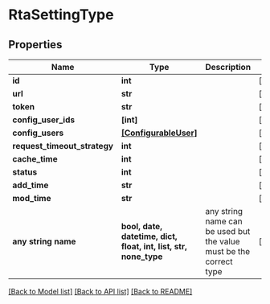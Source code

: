 # RtaSettingType


## Properties
Name | Type | Description | Notes
------------ | ------------- | ------------- | -------------
**id** | **int** |  | [optional] 
**url** | **str** |  | [optional] 
**token** | **str** |  | [optional] 
**config_user_ids** | **[int]** |  | [optional] 
**config_users** | [**[ConfigurableUser]**](ConfigurableUser.md) |  | [optional] 
**request_timeout_strategy** | **int** |  | [optional] 
**cache_time** | **int** |  | [optional] 
**status** | **int** |  | [optional] 
**add_time** | **str** |  | [optional] 
**mod_time** | **str** |  | [optional] 
**any string name** | **bool, date, datetime, dict, float, int, list, str, none_type** | any string name can be used but the value must be the correct type | [optional]

[[Back to Model list]](../README.md#documentation-for-models) [[Back to API list]](../README.md#documentation-for-api-endpoints) [[Back to README]](../README.md)


